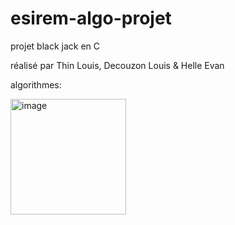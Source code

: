 # esirem-algo-projet
projet black jack en C 


réalisé par Thin Louis, Decouzon Louis & Helle Evan


algorithmes:



<img width="185" alt="image" src="https://github.com/ChatTuba/esirem-algo-projet/assets/104895734/c1b0672a-f8c8-433f-985d-72650e928c3e">

